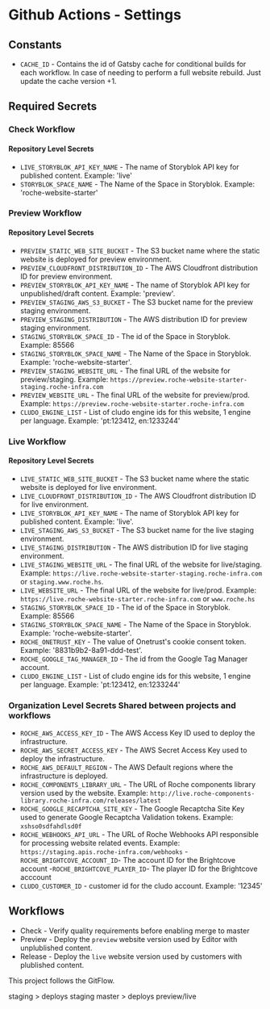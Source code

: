 # Github Actions - Settings

## Constants

- `CACHE_ID` - Contains the id of Gatsby cache for conditional builds for each workflow. In case of needing to perform a full website rebuild. Just update the cache version +1.

## Required Secrets

### Check Workflow

#### Repository Level Secrets

- `LIVE_STORYBLOK_API_KEY_NAME` - The name of Storyblok API key for published content. Example: 'live'
- `STORYBLOK_SPACE_NAME` - The Name of the Space in Storyblok. Example: 'roche-website-starter'

### Preview Workflow

#### Repository Level Secrets

- `PREVIEW_STATIC_WEB_SITE_BUCKET` - The S3 bucket name where the static website is deployed for preview environment.
- `PREVIEW_CLOUDFRONT_DISTRIBUTION_ID` - The AWS Cloudfront distribution ID for preview environment.
- `PREVIEW_STORYBLOK_API_KEY_NAME` - The name of Storyblok API key for unpublished/draft content. Example: 'preview'.
- `PREVIEW_STAGING_AWS_S3_BUCKET` - The S3 bucket name for the preview staging environment.
- `PREVIEW_STAGING_DISTRIBUTION` - The AWS  distribution ID for preview staging environment.
- `STAGING_STORYBLOK_SPACE_ID` - The id of the Space in Storyblok. Example: 85566
- `STAGING_STORYBLOK_SPACE_NAME` - The Name of the Space in Storyblok. Example: 'roche-website-starter'.
- `PREVIEW_STAGING_WEBSITE_URL` - The final URL of the website for preview/staging. Example: `https://preview.roche-website-starter-staging.roche-infra.com`
- `PREVIEW_WEBSITE_URL` - The final URL of the website for preview/prod. Example: `https://preview.roche-website-starter.roche-infra.com`
- `CLUDO_ENGINE_LIST` - List of cludo engine ids for this website, 1 engine per language. Example: 'pt:123412, en:1233244'

### Live Workflow

#### Repository Level Secrets

- `LIVE_STATIC_WEB_SITE_BUCKET` - The S3 bucket name where the static website is deployed for live environment.
- `LIVE_CLOUDFRONT_DISTRIBUTION_ID` - The AWS Cloudfront distribution ID for live environment.
- `LIVE_STORYBLOK_API_KEY_NAME` - The name of Storyblok API key for published content. Example: 'live'.
- `LIVE_STAGING_AWS_S3_BUCKET` - The S3 bucket name for the live staging environment.
- `LIVE_STAGING_DISTRIBUTION` - The AWS  distribution ID for live staging environment.
- `LIVE_STAGING_WEBSITE_URL` - The final URL of the website for live/staging. Example: `https://live.roche-website-starter-staging.roche-infra.com` or `staging.www.roche.hs`.
- `LIVE_WEBSITE_URL` - The final URL of the website for live/prod. Example: `https://live.roche-website-starter.roche-infra.com` or `www.roche.hs`
- `STAGING_STORYBLOK_SPACE_ID` - The id of the Space in Storyblok. Example: 85566
- `STAGING_STORYBLOK_SPACE_NAME` - The Name of the Space in Storyblok. Example: 'roche-website-starter'.
- `ROCHE_ONETRUST_KEY` - The value of Onetrust's cookie consent token. Example: '8831b9b2-8a91-ddd-test'.
- `ROCHE_GOOGLE_TAG_MANAGER_ID` - The id from the Google Tag Manager account.
- `CLUDO_ENGINE_LIST` - List of cludo engine ids for this website, 1 engine per language. Example: 'pt:123412, en:1233244'

### Organization Level Secrets Shared between projects and workflows

- `ROCHE_AWS_ACCESS_KEY_ID` - The AWS Access Key ID used to deploy the infrastructure.
- `ROCHE_AWS_SECRET_ACCESS_KEY` - The AWS Secret Access Key used to deploy the infrastructure.
- `ROCHE_AWS_DEFAULT_REGION` - The AWS Default regions where the infrastructure is deployed.
- `ROCHE_COMPONENTS_LIBRARY_URL` - The URL of Roche components library version used by the website. Example: `http://live.roche-components-library.roche-infra.com/releases/latest`
- `ROCHE_GOOGLE_RECAPTCHA_SITE_KEY` - The Google Recaptcha Site Key used to generate Google Recaptcha Validation tokens. Example: `xshso0sdfahdlsd0f`
- `ROCHE_WEBHOOKS_API_URL` - The URL of Roche Webhooks API responsible for processing website related events. Example: `https://staging.apis.roche-infra.com/webhooks`
-`ROCHE_BRIGHTCOVE_ACCOUNT_ID`- The account ID for the Brightcove account
-`ROCHE_BRIGHTCOVE_PLAYER_ID`- The player ID for the Brightcove acccount
- `CLUDO_CUSTOMER_ID` - customer id for the cludo account. Example: '12345'

## Workflows

- Check - Verify quality requirements before enabling merge to master
- Preview - Deploy the `preview` website version used by Editor with unplublished content.
- Release - Deploy the `live` website version used by customers with plublished content.

This project follows the GitFlow.

staging > deploys staging
master  > deploys preview/live


